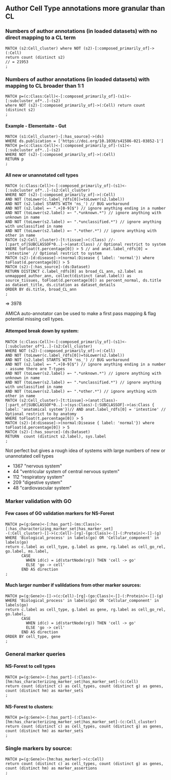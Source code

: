 ## Author Cell Type annotations more granular than CL

### Numbers of author annotations (in loaded datasets) with no direct mapping to a CL term

```cypher
MATCH (s2:Cell_cluster) where NOT (s2)-[:composed_primarily_of]->(:Cell) 
return count (distinct s2)
// = 21953
;
```

###  Numbers of author annotations (in loaded datasets) with mapping to CL broader than 1:1

```cypher
MATCH p=(c:Class:Cell)<-[:composed_primarily_of]-(s1)<-[:subcluster_of*..]-(s2)  
where NOT (s2)-[:composed_primarily_of]->(:Cell) return count (distinct s2)
;
```

#### Example - Elementaite - Gut

```cypher
MATCH (s1:Cell_cluster)-[:has_source]->(ds) 
WHERE ds.publication = ['https://doi.org/10.1038/s41586-021-03852-1']
MATCH p=(c:Class:Cell)<-[:composed_primarily_of]-(s1)<-[:subcluster_of*..]-(s2) 
WHERE NOT (s2)-[:composed_primarily_of]->(:Cell)
RETURN p
;
```

#### All new or unannotated cell types

```cypher
MATCH (c:Class:Cell)<-[:composed_primarily_of]-(s1)<-[:subcluster_of*..]-(s2:Cell_cluster) 
WHERE NOT (s2)-[:composed_primarily_of]->(:Cell) 
AND NOT (toLower(c.label_rdfs[0])=toLower(s2.label)) 
AND NOT (s2.label STARTS WITH 'ns_') // BUG workaround
AND NOT (s2.label =~ ".+[0-9]$") // ignore anything ending in a number
AND NOT (toLower(s2.label) =~ ".*unknown.*") // ignore anything with unknown in name
AND NOT (toLower(s2.label) =~ ".*unclassified.*") // ignore anything with unclassified in name
AND NOT (toLower(s2.label) =~ ".*other.*") // ignore anything with other in name
MATCH (s2:Cell_cluster)-[t:tissue]->(:Class) //-[:part_of|SUBCLASSOF*0..]->(anat:Class) // Optional restrict to system 
WHERE toFloat(t.percentage[0]) > 5 // and anat.label_rdfs[0] = 'intestine' // Optional restrict to system
MATCH (s2)-[d:disease]->(normal:Disease { label: 'normal'}) where toFloat(d.percentage[0]) > 5
MATCH (s2)-[:has_source]-(ds:Dataset)
RETURN DISTINCT c.label_rdfs[0] as broad_CL_ann, s2.label as unmappped_author_ann, collect(distinct (anat.label)) as source_tissues, toFloat(d.percentage[0]) as percent_normal, ds.title as dataset_title, ds.citation as dataset_details
ORDER BY ds.title, broad_CL_ann
;
```

 => 3978

AMICA auto-annotator can be used to make a first pass mapping & flag potential missing cell types.

#### Attemped break down by system:

```cypher
MATCH (c:Class:Cell)<-[:composed_primarily_of]-(s1)<-[:subcluster_of*1..]-(s2:Cell_cluster) 
WHERE NOT (s2)-[:composed_primarily_of]->(:Cell) 
AND NOT (toLower(c.label_rdfs[0])=toLower(s2.label)) 
AND NOT (s2.label STARTS WITH 'ns_') // BUG workaround
AND NOT (s2.label =~ ".+[0-9]$") // ignore anything ending in a number - assume there are T-types
AND NOT (toLower(s2.label) =~ ".*unknown.*") // ignore anything with unknown in name
AND NOT (toLower(s2.label) =~ ".*unclassified.*") // ignore anything with unclassified in name
AND NOT (toLower(s2.label) =~ ".*other.*") // ignore anything with other in name
MATCH (s2:Cell_cluster)-[t:tissue]->(anat:Class)-[:part_of|SUBCLASSOF*0..]->(sys:Class)-[:SUBCLASSOF]->(as:Class { label: 'anatomical system'})// AND anat.label_rdfs[0] = 'intestine' // Optional restrict to by anatomy
WHERE toFloat(t.percentage[0]) > 5 
MATCH (s2)-[d:disease]->(normal:Disease { label: 'normal'}) where toFloat(d.percentage[0]) > 5
MATCH (s2)-[:has_source]-(ds:Dataset)
RETURN  count (distinct s2.label), sys.label
;
```

Not perfect but gives a rough idea of systems with large numbers of new or unannotated cell types
 
* 1367	"nervous system"
* 44	"ventricular system of central nervous system"
* 112	"respiratory system"
* 209	"digestive system"
* 48	"cardiovascular system"

### Marker validation with GO

#### Few cases of GO validation markers for NS-Forest

```cypher
MATCH p=(g:Gene)<-[:has_part]-(ms:Class)<-[:has_characterizing_marker_set|has_marker_set]
-(:Cell_cluster)-[]->(c:Cell)-[rg]-(go:Class)<-[]-(:Protein)<-[]-(g) 
WHERE 'Biological_process' in labels(go) OR 'Cellular_component' in labels(go)
return c.label as cell_type, g.label as gene, rg.label as cell_go_rel, go.label, ms.label,
       CASE
         WHEN id(c) = id(startNode(rg)) THEN 'cell -> go'
         ELSE 'go -> cell'
       END AS direction
;
``` 

#### Much larger number if valildations from other marker sources:

```cypher
MATCH p=(g:Gene)<-[]->(c:Cell)-[rg]-(go:Class)<-[]-(:Protein)<-[]-(g) 
WHERE 'Biological_process' in labels(go) OR 'Cellular_component' in labels(go)
return c.label as cell_type, g.label as gene, rg.label as cell_go_rel, go.label,
       CASE
         WHEN id(c) = id(startNode(rg)) THEN 'cell -> go'
         ELSE 'go -> cell'
       END AS direction
ORDER BY cell_type, gene
;
```

### General marker queries 

#### NS-Forest to cell types

```cypher
MATCH p=(g:Gene)<-[:has_part]-(:Class)<-[hm:has_characterizing_marker_set|has_marker_set]-(c:Cell)
return count (distinct c) as cell_types, count (distinct g) as genes, count (distinct hm) as marker_sets
;
```

#### NS-Forest to clusters:

```cypher
MATCH p=(g:Gene)<-[:has_part]-(:Class)<-[hm:has_characterizing_marker_set|has_marker_set]-(c:Cell_cluster)
return count (distinct c) as cell_types, count (distinct g) as genes, count (distinct hm) as marker_sets
;
```

### Single markers by source:

```cypher
MATCH p=(g:Gene)<-[hm:has_marker]->(c:Cell)
return count (distinct c) as cell_types, count (distinct g) as genes, 
count (distinct hm) as marker_assertions
;
```

